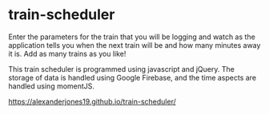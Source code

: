 # train-scheduler

Enter the parameters for the train that you will be logging and watch as the application tells you when the next train will be and how many minutes away it is. Add as many trains as you like!

This train scheduler is programmed using javascript and jQuery. The storage of data is handled using Google Firebase, and the time aspects are handled using momentJS.

https://alexanderjones19.github.io/train-scheduler/